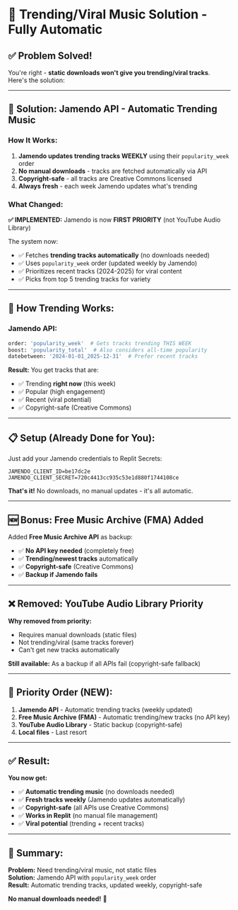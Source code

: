 # 🎵 Trending/Viral Music Solution - Fully Automatic

## ✅ Problem Solved!

You're right - **static downloads won't give you trending/viral tracks**. Here's the solution:

---

## 🎯 Solution: **Jamendo API** - Automatic Trending Music

### How It Works:

1. **Jamendo updates trending tracks WEEKLY** using their `popularity_week` order
2. **No manual downloads** - tracks are fetched automatically via API
3. **Copyright-safe** - all tracks are Creative Commons licensed
4. **Always fresh** - each week Jamendo updates what's trending

### What Changed:

**✅ IMPLEMENTED:** Jamendo is now **FIRST PRIORITY** (not YouTube Audio Library)

The system now:
- ✅ Fetches **trending tracks automatically** (no downloads needed)
- ✅ Uses `popularity_week` order (updated weekly by Jamendo)
- ✅ Prioritizes recent tracks (2024-2025) for viral content
- ✅ Picks from top 5 trending tracks for variety

---

## 🔄 How Trending Works:

### Jamendo API:
```python
order: 'popularity_week'  # Gets tracks trending THIS WEEK
boost: 'popularity_total'  # Also considers all-time popularity
datebetween: '2024-01-01_2025-12-31'  # Prefer recent tracks
```

**Result:** You get tracks that are:
- ✅ Trending **right now** (this week)
- ✅ Popular (high engagement)
- ✅ Recent (viral potential)
- ✅ Copyright-safe (Creative Commons)

---

## 📋 Setup (Already Done for You):

Just add your Jamendo credentials to Replit Secrets:
```
JAMENDO_CLIENT_ID=be17dc2e
JAMENDO_CLIENT_SECRET=720c4413cc935c53e1d880f1744108ce
```

**That's it!** No downloads, no manual updates - it's all automatic.

---

## 🆕 Bonus: Free Music Archive (FMA) Added

Added **Free Music Archive API** as backup:
- ✅ **No API key needed** (completely free)
- ✅ **Trending/newest tracks** automatically
- ✅ **Copyright-safe** (Creative Commons)
- ✅ **Backup if Jamendo fails**

---

## ❌ Removed: YouTube Audio Library Priority

**Why removed from priority:**
- Requires manual downloads (static files)
- Not trending/viral (same tracks forever)
- Can't get new tracks automatically

**Still available:** As a backup if all APIs fail (copyright-safe fallback)

---

## 🎯 Priority Order (NEW):

1. **Jamendo API** - Automatic trending tracks (weekly updated)
2. **Free Music Archive (FMA)** - Automatic trending/new tracks (no API key)
3. **YouTube Audio Library** - Static backup (copyright-safe)
4. **Local files** - Last resort

---

## ✅ Result:

**You now get:**
- ✅ **Automatic trending music** (no downloads needed)
- ✅ **Fresh tracks weekly** (Jamendo updates automatically)
- ✅ **Copyright-safe** (all APIs use Creative Commons)
- ✅ **Works in Replit** (no manual file management)
- ✅ **Viral potential** (trending + recent tracks)

---

## 🚀 Summary:

**Problem:** Need trending/viral music, not static files  
**Solution:** Jamendo API with `popularity_week` order  
**Result:** Automatic trending tracks, updated weekly, copyright-safe

**No manual downloads needed!** 🎉

